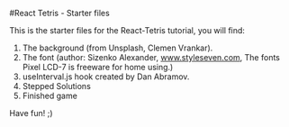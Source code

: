 #React Tetris - Starter files

This is the starter files for the React-Tetris tutorial, you will find: 

1. The background (from Unsplash, Clemen Vrankar).
2. The font (author: Sizenko Alexander, www.styleseven.com, The fonts Pixel LCD-7 is freeware for home using.)
3. useInterval.js hook created by Dan Abramov.
4. Stepped Solutions
5. Finished game

Have fun! ;)
